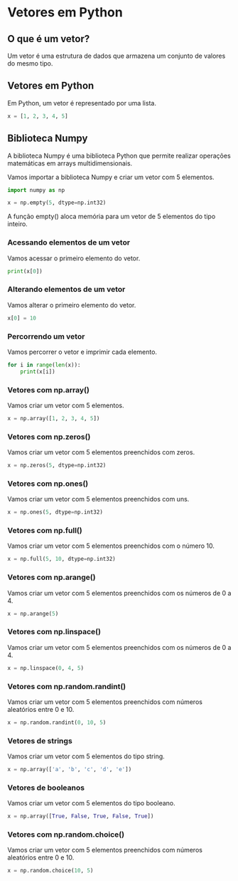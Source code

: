 # Vetores em Python 

## O que é um vetor?

Um vetor é uma estrutura de dados que armazena um conjunto de valores do mesmo tipo.

## Vetores em Python

Em Python, um vetor é representado por uma lista. 

```python
x = [1, 2, 3, 4, 5]
```

## Biblioteca Numpy

A biblioteca Numpy é uma biblioteca Python que permite realizar operações matemáticas em arrays multidimensionais.

Vamos importar a biblioteca Numpy e criar um vetor com 5 elementos.

```python
import numpy as np

x = np.empty(5, dtype=np.int32)
```

A função empty() aloca memória para um vetor de 5 elementos do tipo inteiro.

### Acessando elementos de um vetor

Vamos acessar o primeiro elemento do vetor.

```python
print(x[0])
```

### Alterando elementos de um vetor

Vamos alterar o primeiro elemento do vetor.

```python
x[0] = 10
```

### Percorrendo um vetor

Vamos percorrer o vetor e imprimir cada elemento.

```python
for i in range(len(x)):
    print(x[i])
```

### Vetores com np.array()

Vamos criar um vetor com 5 elementos.

```python
x = np.array([1, 2, 3, 4, 5])
```

### Vetores com np.zeros()

Vamos criar um vetor com 5 elementos preenchidos com zeros.

```python
x = np.zeros(5, dtype=np.int32)
```

### Vetores com np.ones()

Vamos criar um vetor com 5 elementos preenchidos com uns.

```python
x = np.ones(5, dtype=np.int32)
```

### Vetores com np.full()

Vamos criar um vetor com 5 elementos preenchidos com o número 10.

```python
x = np.full(5, 10, dtype=np.int32)
```

### Vetores com np.arange()

Vamos criar um vetor com 5 elementos preenchidos com os números de 0 a 4.

```python
x = np.arange(5)
```

### Vetores com np.linspace()

Vamos criar um vetor com 5 elementos preenchidos com os números de 0 a 4.

```python
x = np.linspace(0, 4, 5)
```

### Vetores com np.random.randint()

Vamos criar um vetor com 5 elementos preenchidos com números aleatórios entre 0 e 10.

```python
x = np.random.randint(0, 10, 5)
```

### Vetores de strings

Vamos criar um vetor com 5 elementos do tipo string.

```python
x = np.array(['a', 'b', 'c', 'd', 'e'])
```

### Vetores de booleanos


Vamos criar um vetor com 5 elementos do tipo booleano.

```python
x = np.array([True, False, True, False, True])
```

### Vetores com np.random.choice()

Vamos criar um vetor com 5 elementos preenchidos com números aleatórios entre 0 e 10.

```python
x = np.random.choice(10, 5)
```

